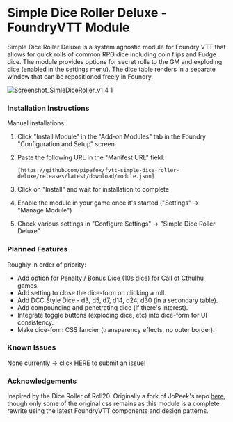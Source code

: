# Simple Dice Roller Deluxe - FoundryVTT Module

Simple Dice Roller Deluxe is a system agnostic module for Foundry VTT that allows for quick rolls of common RPG dice including coin flips and Fudge dice.
The module provides options for secret rolls to the GM and exploding dice (enabled in the settings menu). The dice table renders in a separate window that can be repositioned freely in Foundry. 

![Screenshot_SimleDiceRoller_v1 4 1](https://github.com/pipefox/fvtt-simple-dice-roller-deluxe/assets/15308352/4303d7c9-f787-49c7-905f-1df3511a662a)


### Installation Instructions
Manual installations:
1. Click "Install Module" in the "Add-on Modules" tab in the Foundry "Configuration and Setup" screen
3. Paste the following URL in the "Manifest URL" field:

   `[https://github.com/pipefox/fvtt-simple-dice-roller-deluxe/releases/latest/download/module.json]`
5. Click on "Install" and wait for installation to complete
6. Enable the module in your game once it's started ("Settings" -> "Manage Module")
7. Check various settings in "Configure Settings" -> "Simple Dice Roller Deluxe"


### Planned Features
Roughly in order of priority:
* Add option for Penalty / Bonus Dice (10s dice) for Call of Cthulhu games.
* Add setting to close the dice-form on clicking a roll.
* Add DCC Style Dice - d3, d5, d7, d14, d24, d30 (in a secondary table).
* Add compounding and penetrating dice (if there's interest).
* Integrate toggle buttons (exploding dice, etc) into dice-form for UI consistency.
* Make dice-form CSS fancier (transparency effects, no outer border).

### Known Issues
None currently -> click [HERE](https://github.com/pipefox/fvtt-simple-dice-roller-deluxe/issues/new/choose) to submit an issue!


### Acknowledgements
Inspired by the Dice Roller of Roll20. Originally a fork of JoPeek's repo [here](https://github.com/jopeek/fvtt-simple-dice-roller/), 
though only some of the original css remains as this module is a complete rewrite using the latest FoundryVTT components and design patterns.
